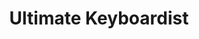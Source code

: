 ---
layout: encrypted
title: Ultimate Keyboardist
tags: study music
src: https://www.jazzpiano.top/

encrypted: ba47f779290803849dcf92ce6d10c252d9f2c182edd219b289aaa76826e3f3b6U2FsdGVkX18Z1J34Zym7MNI0D1Q8p/k1gW1BFsVSFQgwu8AB/cDpJkePhi8NPLrCQo6sGBs6Fq0NqME2XUjWuw==
---